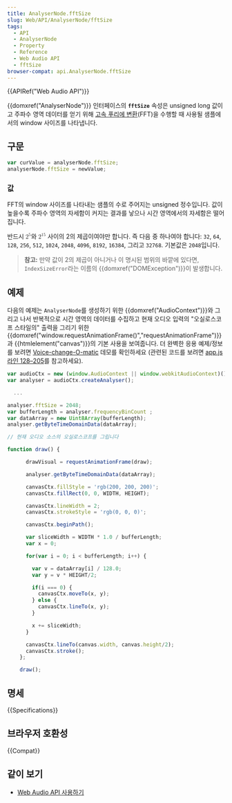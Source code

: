 ```yaml
---
title: AnalyserNode.fftSize
slug: Web/API/AnalyserNode/fftSize
tags:
  - API
  - AnalyserNode
  - Property
  - Reference
  - Web Audio API
  - fftSize
browser-compat: api.AnalyserNode.fftSize
---
```

{{APIRef("Web Audio API")}}

{{domxref("AnalyserNode")}} 인터페이스의 **`fftSize`** 속성은 unsigned long 값이고 주파수 영역 데이터를 얻기 위해 [고속 푸리에 변환](https://en.wikipedia.org/wiki/Fast_Fourier_transform)(FFT)을 수행할 때 사용될 샘플에서의 window 사이즈를 나타냅니다.

## 구문

```js
var curValue = analyserNode.fftSize;
analyserNode.fftSize = newValue;
```

### 값

FFT의 window 사이즈를 나타내는 샘플의 수로 주어지는 unsigned 정수입니다. 값이 높을수록 주파수 영역의 자세함이 커지는 결과를 낳으나 시간 영역에서의 자세함은 떨어집니다.

반드시 <math><semantics><msup><mn>2</mn><mn>5</mn></msup><annotation encoding="TeX">2^5</annotation></semantics></math>와 <math><semantics><msup><mn>2</mn><mn>15</mn></msup><annotation encoding="TeX">2^15</annotation></semantics></math> 사이의 2의 제곱이여야만 합니다. 즉 다음 중 하나여야 합니다: `32`, `64`, `128`, `256`, `512`, `1024`, `2048`, `4096`, `8192`, `16384`, 그리고 `32768`. 기본값은 `2048`입니다.

> **참고:** 만약 값이 2의 제곱이 아니거나 이 명시된 범위의 바깥에 있다면, `IndexSizeError`라는 이름의 {{domxref("DOMException")}}이 발생합니다.

## 예제

다음의 예제는 `AnalyserNode`를 생성하기 위한 {{domxref("AudioContext")}}와 그리고 나서 반복적으로 시간 영역의 데이터를 수집하고 현재 오디오 입력의 "오실로스코프 스타일의" 출력을 그리기 위한 {{domxref("window.requestAnimationFrame()","requestAnimationFrame")}}과 {{htmlelement("canvas")}}의 기본 사용을 보여줍니다. 더 완벽한 응용 예제/정보를 보려면 [Voice-change-O-matic](https://mdn.github.io/voice-change-o-matic/) 데모를 확인하세요 (관련된 코드를 보려면 [app.js 라인 128–205](https://github.com/mdn/voice-change-o-matic/blob/gh-pages/scripts/app.js#L128-L205)를 참고하세요).

```js
var audioCtx = new (window.AudioContext || window.webkitAudioContext)();
var analyser = audioCtx.createAnalyser();

  ...

analyser.fftSize = 2048;
var bufferLength = analyser.frequencyBinCount ;
var dataArray = new Uint8Array(bufferLength);
analyser.getByteTimeDomainData(dataArray);

// 현재 오디오 소스의 오실로스코프를 그립니다

function draw() {

      drawVisual = requestAnimationFrame(draw);

      analyser.getByteTimeDomainData(dataArray);

      canvasCtx.fillStyle = 'rgb(200, 200, 200)';
      canvasCtx.fillRect(0, 0, WIDTH, HEIGHT);

      canvasCtx.lineWidth = 2;
      canvasCtx.strokeStyle = 'rgb(0, 0, 0)';

      canvasCtx.beginPath();

      var sliceWidth = WIDTH * 1.0 / bufferLength;
      var x = 0;

      for(var i = 0; i < bufferLength; i++) {

        var v = dataArray[i] / 128.0;
        var y = v * HEIGHT/2;

        if(i === 0) {
          canvasCtx.moveTo(x, y);
        } else {
          canvasCtx.lineTo(x, y);
        }

        x += sliceWidth;
      }

      canvasCtx.lineTo(canvas.width, canvas.height/2);
      canvasCtx.stroke();
    };

    draw();
```

## 명세

{{Specifications}}

## 브라우저 호환성

{{Compat}}

## 같이 보기

- [Web Audio API 사용하기](/ko/docs/Web/API/Web_Audio_API/Using_Web_Audio_API)
